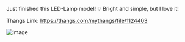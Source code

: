 Just finished this LED-Lamp model! 💡 Bright and simple, but I love it!

Thangs Link: https://thangs.com/mythangs/file/1124403

![image](https://github.com/user-attachments/assets/5b608998-d3ad-45c9-b32e-0936eeedaf23)
